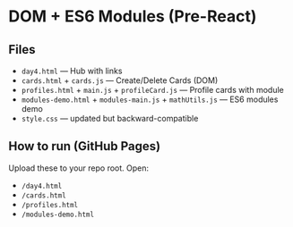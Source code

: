 # DOM + ES6 Modules (Pre-React)

## Files
- `day4.html` — Hub with links
- `cards.html` + `cards.js` — Create/Delete Cards (DOM)
- `profiles.html` + `main.js` + `profileCard.js` — Profile cards with module
- `modules-demo.html` + `modules-main.js` + `mathUtils.js` — ES6 modules demo
- `style.css` — updated but backward-compatible

## How to run (GitHub Pages)
Upload these to your repo root. Open:
- `/day4.html`
- `/cards.html`
- `/profiles.html`
- `/modules-demo.html`
